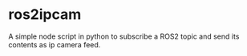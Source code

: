 # ros2ipcam
A simple node script in python to subscribe a ROS2 topic and send its contents as ip camera feed.
